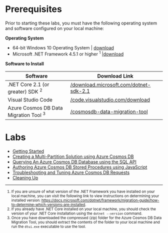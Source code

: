 # Prerequisites

Prior to starting these labs, you must have the following operating system and software configured on your local machine:

**Operating System**

- 64-bit Windows 10 Operating System | [download](https://www.microsoft.com/windows/get-windows-10)
- Microsoft .NET Framework 4.5.1 or higher <sup>1</sup> |[download](http://go.microsoft.com/fwlink/?LinkId=863262)

**Software to Install**

| Software | Download Link |
| --- | --- |
| .NET Core 2.1 (or greater) SDK <sup>2</sup> | [/download.microsoft.com/dotnet-sdk-2.1](https://download.microsoft.com/download/E/2/6/E266C257-F7AF-4E79-8EA2-DF26031C84E2/dotnet-sdk-2.1.103-win-gs-x64.exe)
| Visual Studio Code | [/code.visualstudio.com/download](https://go.microsoft.com/fwlink/?Linkid=852157) |
| Azure Cosmos DB Data Migration Tool <sup>3</sup> | [/cosmosdb-data-migration-tool](https://cosmosdbportalstorage.blob.core.windows.net/datamigrationtool/2018.02.28-1.8.1/dt-1.8.1.zip) |

# Labs

- [Getting Started](technical_deep_dive/01-getting_started.md)
- [Creating a Multi-Partition Solution using Azure Cosmos DB](technical_deep_dive/02-creating_multi_partition_solution.md)
- [Querying An Azure Cosmos DB Database using the SQL API](technical_deep_dive/04-querying_the_database_using_sql.md)
- [Authoring Azure Cosmos DB Stored Procedures using JavaScript ](technical_deep_dive/05-authoring_stored_procedures.md)
- [Troubleshooting and Tuning Azure Cosmos DB Requests](technical_deep_dive/06-troubleshooting_failed_requests.md)
- [Cleaning Up](technical_deep_dive/07-cleaning_up.md)

---

<small>

1. If you are unsure of what version of the .NET Framework you have installed on your local machine, you can visit the following link to view instructions on determining your installed version: <https://docs.microsoft.com/dotnet/framework/migration-guide/how-to-determine-which-versions-are-installed>.
2. If you already have .NET Core installed on your local machine, you should check the version of your .NET Core installation using the ``dotnet --version`` command.
3. Once you have downloaded the compressed (zip) folder for the Azure Cosmos DB Data Migration Tool, you should extract the contents of the folder to your local machine and run the ``dtui.exe`` executable to use the tool.

</small>